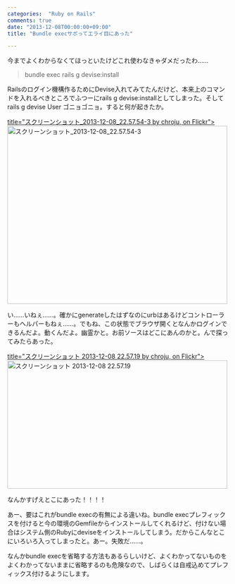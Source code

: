 ```yaml
---
categories:  "Ruby on Rails"
comments: true
date: "2013-12-08T00:00:00+09:00"
title: "Bundle execサボってエライ目にあった"

---
```


今までよくわからなくてほっといたけどこれ使わなきゃダメだったわ……

<blockquote>bundle exec rails g devise:install</blockquote>

Railsのログイン機構作るためにDevise入れてみてたんだけど、本来上のコマンドを入れるべきところでふつーにrails g devise:installとしてしまった。そしてrails g devise User ゴニョゴニョ。すると何が起きたか。

[ title="スクリーンショット_2013-12-08_22.57.54-3 by chroju, on Flickr"><img src="http://farm4.staticflickr.com/3751/11270239633_8cc563c384.jpg" width="500" height="404" alt="スクリーンショット_2013-12-08_22.57.54-3">](http://www.flickr.com/photos/chroju/11270239633/)

い……いねぇ……。確かにgenerateしたはずなのにurbはあるけどコントローラーもヘルパーもねぇ……。でもね、この状態でブラウザ開くとなんかログインできるんだよ。動くんだよ。幽霊かと。お前ソースはどこにあんのかと。んで探ってみたらあった。

[ title="スクリーンショット 2013-12-08 22.57.19 by chroju, on Flickr"><img src="http://farm4.staticflickr.com/3754/11270148454_9e29b9f724.jpg" width="500" height="291" alt="スクリーンショット 2013-12-08 22.57.19">](http://www.flickr.com/photos/chroju/11270148454/)

なんかすげえとこにあった！！！！

あー、要はこれがbundle execの有無による違いね。bundle execプレフィックスを付けると今の環境のGemfileからインストールしてくれるけど、付けない場合はシステム側のRubyにdeviseをインストールしてしまう。だからこんなとこにいろいろ入ってしまったと。あー。失敗だ……。

なんかbundle execを省略する方法もあるらしいけど、よくわかってないものをよくわかってないままに省略するのも危険なので、しばらくは自戒込めてプレフィックス付けるようにします。


